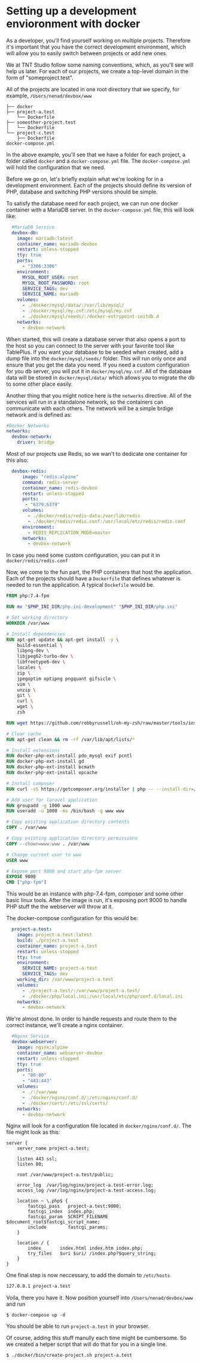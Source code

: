 # Setting up a development envioronment with docker

As a developer, you'll find yourself working on multiple projects. Therefore it's important that you have the correct development environment, which will allow you to easily switch between projects or add new ones.

We at TNT Studio follow some naming conventions, which, as you'll see will help us later.  For each of our projects, we create a top-level domain in the form of "someproject.test". 

All of the projects are located in one root directory that we specify, for example, `/Users/nenad/devbox/www`

```
├── docker
├── project-a.test
    └── Dockerfile
├── someother-project.test
│   └── Dockerfile
└── project-c.test
    ├── Dockerfile
docker-compose.yml
```

In the above example, you'll see that we have a folder for each project, a folder called `docker` and a `docker-compose.yml` file.
The `docker-compose.yml` will hold the configuration that we need.

Before we go on, let's briefly explain what we're looking for in a development environment. 
Each of the projects should define its version of PHP, database and switching PHP versions should be simple.

To satisfy the database need for each project, we can run one docker container with a MariaDB server. In the `docker-compose.yml` file,
this will look like:

```yaml
  #MariaDB Service
  devbox-db:
    image: mariadb:latest
    container_name: mariadb-devbox
    restart: unless-stopped
    tty: true
    ports:
      - "3306:3306"
    environment:
      MYSQL_ROOT_USER: root
      MYSQL_ROOT_PASSWORD: root
      SERVICE_TAGS: dev
      SERVICE_NAME: mariadb 
    volumes:
      - ./docker/mysql/data/:/var/lib/mysql/
      - ./docker/mysql/my.cnf:/etc/mysql/my.cnf
      - ./docker/mysql/seeds/:/docker-entrypoint-initdb.d
    networks:
      - devbox-network
```

When started, this will create a database server that also opens a port to the host so you can connect to the server with your favorite tool like TablePlus.
If you want your database to be seeded when created, add a dump file into the `docker/mysql/seeds/` folder. This will run only once and ensure that you get the data you need. If you need a custom configuration for you db server, you will put it in `docker/mysql/my.cnf`.
All of the database data will be stored in `docker/mysql/data/` which allows you to migrate the db to some other place easily.

Another thing that you might notice here is the `networks` directive. All of the services will run in a standalone network, so the containers
can communicate with each others. The network will be a simple brdige network and is defined as:

```yaml
#Docker Networks
networks:
  devbox-network:
    driver: bridge
```

Most of our projects use Redis, so we wan't to dedicate one container for this also:

```yaml
  devbox-redis:
      image: "redis:alpine"
      command: redis-server
      container_name: redis-devbox
      restart: unless-stopped
      ports:
       - "6379:6379"
      volumes:
        - ./docker/redis/redis-data:/var/lib/redis
        - ./docker/redis/redis.conf:/usr/local/etc/redis/redis.conf
      environment:
        - REDIS_REPLICATION_MODE=master
      networks:
        - devbox-network
```

In case you need some custom configuration, you can put it in `docker/redis/redis.conf`

Now, we come to the fun part, the PHP containers that host the application. Each of the projects should have a `Dockerfile`
that defines whatever is needed to run the application. A typical `Dockefile` would be.

```Dockerfile
FROM php:7.4-fpm

RUN mv "$PHP_INI_DIR/php.ini-development" "$PHP_INI_DIR/php.ini"

# Set working directory
WORKDIR /var/www

# Install dependencies
RUN apt-get update && apt-get install -y \
    build-essential \
    libpng-dev \
    libjpeg62-turbo-dev \
    libfreetype6-dev \
    locales \
    zip \
    jpegoptim optipng pngquant gifsicle \
    vim \
    unzip \
    git \
    curl \
    wget \
    zsh

RUN wget https://github.com/robbyrussell/oh-my-zsh/raw/master/tools/install.sh -O - | zsh || true

# Clear cache
RUN apt-get clean && rm -rf /var/lib/apt/lists/*

# Install extensions
RUN docker-php-ext-install pdo_mysql exif pcntl
RUN docker-php-ext-install gd
RUN docker-php-ext-install bcmath
RUN docker-php-ext-install opcache

# Install composer
RUN curl -sS https://getcomposer.org/installer | php -- --install-dir=/usr/local/bin --filename=composer

# Add user for laravel application
RUN groupadd -g 1000 www
RUN useradd -u 1000 -ms /bin/bash -g www www

# Copy existing application directory contents
COPY . /var/www

# Copy existing application directory permissions
COPY --chown=www:www . /var/www

# Change current user to www
USER www

# Expose port 9000 and start php-fpm server
EXPOSE 9000
CMD ["php-fpm"]
```

This would be an instance with php-7.4-fpm, composer and some other basic linux tools. After the image is run, it's exposing port 9000
to handle PHP stuff the the webserver will throw at it.

The docker-compose configuration for this would be:


```yaml
  project-a.test:
    image: project-a.test:latest
    build: ./project-a.test
    container_name: project-a.test
    restart: unless-stopped
    tty: true
    environment:
      SERVICE_NAME: project-a.test
      SERVICE_TAGS: dev
    working_dir: /var/www/project-a.test
    volumes:
      - ./project-a.test/:/var/www/project-a.test/
      - ./docker/php/local.ini:/usr/local/etc/php/conf.d/local.ini
    networks:
      - devbox-network
```

We're almost done. In order to handle requests and route them to the correct instance, we'll create a nginx container.

```yaml
  #Nginx Service
  devbox-webserver:
    image: nginx:alpine
    container_name: webserver-devbox
    restart: unless-stopped
    tty: true
    ports:
      - "80:80"
      - "443:443"
    volumes:
      - ./:/var/www
      - ./docker/nginx/conf.d/:/etc/nginx/conf.d/
      - ./docker/cert/:/etc/ssl/certs/
    networks:
      - devbox-network
```

Nginx will look for a configuration file located in `docker/nginx/conf.d/`. The file might look as this:

```
server {
    server_name project-a.test;

    listen 443 ssl;
    listen 80;
    
    root /var/www/project-a.test/public;

    error_log  /var/log/nginx/project-a.test-error.log;
    access_log /var/log/nginx/project-a.test-access.log; 

    location ~ \.php$ {
        fastcgi_pass   project-a.test:9000;
        fastcgi_index  index.php;
        fastcgi_param  SCRIPT_FILENAME $document_root$fastcgi_script_name;
        include        fastcgi_params;
    }

    location / {
        index       index.html index.htm index.php;
        try_files   $uri $uri/ /index.php?$query_string;
    }
}
```

One final step is now neccessary, to add the domain to `/etc/hosts`

```bash
127.0.0.1 project-a.test
```

Voila, there you have it. Now position yourself into `/Users/nenad/devbox/www` and run

```
$ docker-compose up -d
```

You should be able to run `project-a.test` in your browser.

Of course, adding this stuff manully each time might be cumbersome. So we created a helper script that will
do that for you in a single line.

`$ ./docker/bin/create-project.sh project-a.test`
